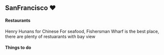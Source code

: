 ## SanFrancisco :heart:

#### Restaurants
Henry Hunans for Chinese
For seafood, Fishersman Wharf is the best place, there are plenty of restuarants with bay view

#### Things to do
